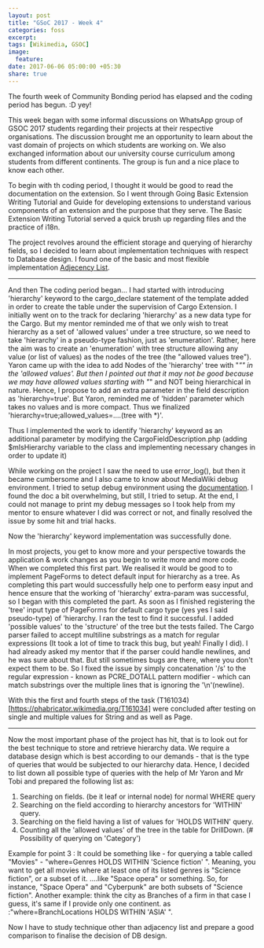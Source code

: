 ```yaml
---
layout: post
title: "GSoC 2017 - Week 4"
categories: foss
excerpt:
tags: [Wikimedia, GSOC]
image:
  feature:
date: 2017-06-06 05:00:00 +05:30
share: true
---
```



The fourth week of Community Bonding period has elapsed and the coding period has begun. :D yey!

This week began with some informal discussions on WhatsApp group of GSOC 2017 students regarding their projects at their respective organisations. The discussion brought me an opportunity to learn about the vast domain of projects on which students are working on. We also exchanged information about our university course curriculum among students from different continents. The group is fun and a nice place to know each other.

To begin with th coding period, I thought it would be good to read the documentation on the extension. So I went through Going Basic Extension Writing Tutorial and Guide for developing extensions to understand various components of an extension and the purpose that they serve. The Basic Extension Writing Tutorial served a quick brush up regarding files and the practice of i18n.

The project revolves around the efficient storage and querying of hierarchy fields, so  I decided to learn about implementation techniques with respect to Database design. I found one of the basic and most flexible implementation [Adjecency List](http://mikehillyer.com/articles/managing-hierarchical-data-in-mysql/).

---
And then The coding period began...
I had started with introducing 'hierarchy' keyword to the cargo_declare statement of the template added in order to create the table under the supervision of Cargo Extension. I initially went on to the track for declaring 'hierarchy' as a new data type for the Cargo. But my mentor reminded me of that we only wish to treat hierarchy as a set of 'allowed values' under a tree structure, so we need to take 'hierarchy' in a pseudo-type fashion, just as 'enumeration'. Rather, here the aim was to create an 'enumeration' with tree structure allowing any value (or list of values) as the nodes of the tree (the "allowed values tree"). Yaron came up with the idea to add Nodes of the 'hierarchy' tree with "*"" in the 'allowed values'. But then I pointed out that it may not be good because we may have allowed values starting with "*" and NOT being hierarchical in nature. Hence, I propose to add an extra parameter in the field description as 'hierarchy=true'. But Yaron, reminded me of 'hidden' parameter which takes no values and is more compact. Thus we finalized 'hierarchy=true;allowed_values=....(tree with *)'. 

Thus I implemented the work to identify 'hierarchy' keyword as an additional parameter by modifying the CargoFieldDescription.php (adding $mIsHierarchy variable to the class and implementing necessary changes in order to update it)

While working on the project I saw the need to use error_log(), but then it became cumbersome and I also came to know about MediaWiki debug environment. I tried to setup debug environment using the [documentation](https://www.mediawiki.org/wiki/Manual:How_to_debug). I found the doc a bit overwhelming, but still, I tried to setup. At the end, I could not manage to print my debug messages so I took help from my mentor to ensure whatever I did was correct or not, and finally resolved the issue by some hit and trial hacks.

Now the 'hierarchy' keyword implementation was successfully done. 

In most projects, you get to know more and your perspective towards the application & work changes as you begin to write more and more code. When we completed this first part. We realised it would be good to to implement PageForms to detect default input for hierarchy as a tree. As completing this part would successfully help one to perform easy input and hence ensure that the working of 'hierarchy' extra-param was successful, so I began with this completed the part. As soon as I finished registering the 'tree' input type of PageForms for default cargo type (yes yes I said pseudo-type) of 'hierarchy. I ran the test to find it successful. I added 'possible values' to the 'structure' of the tree but the tests failed. The Cargo parser failed to accept multiline substrings as a match for regular expressions (It took a lot of time to track this bug, but yeah! Finally I did). I had already asked my mentor that if the parser could handle newlines, and he was sure about that. But still sometimes bugs are there, where you don't expect them to be.  So I fixed the issue by simply concatenation '/s' to the regular expression - known as PCRE_DOTALL pattern modifier - which can match substrings over the multiple lines that is ignoring the '\n'(newline).

With this the first and fourth steps of the task (T161034)[https://phabricator.wikimedia.org/T161034] were concluded after testing on single and multiple values for String and as well as Page.

---
Now the most important phase of the project has hit, that is to look out for the best technique to store and retrieve hierarchy data. We require a database design which is best according to our demands - that is the type of queries that would be subjected to our hierarchy data. Hence, I decided to list down all possible type of queries with the help of Mr Yaron and Mr Tobi and prepared the following list as:

1. Searching on fields. (be it leaf or internal node) for normal WHERE query
2. Searching on the field according to hierarchy ancestors for 'WITHIN' query.
3. Searching on the field having a list of values for 'HOLDS WITHIN' query.
4. Counting all the 'allowed values' of the tree in the table for DrillDown.
(# Possibility of querying on 'Category')
 
Example for point 3 : 
It could be something like - for querying a table called "Movies" - "where=Genres HOLDS WITHIN 'Science fiction' ". Meaning, you want to get all movies where at least one of its listed genres is "Science fiction", or a subset of it. ....like "Space opera" or something. So, for instance, "Space Opera" and "Cyberpunk" are both subsets of "Science fiction". 
Another example:
think the city as Branches of a firm in that case I guess, it's same if I provide only one continent. as :"where=BranchLocations HOLDS WITHIN 'ASIA' ".

Now I have to study technique other than adjacency list and prepare a good comparison to finalise the decision of  DB design.

